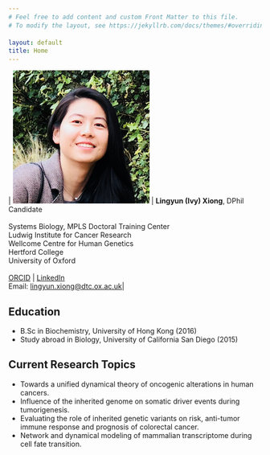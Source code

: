 ```yaml
---
# Feel free to add content and custom Front Matter to this file.
# To modify the layout, see https://jekyllrb.com/docs/themes/#overriding-theme-defaults

layout: default
title: Home
---
```


| ![profile](/images/profile_ivy.png) | **Lingyun (Ivy) Xiong**, DPhil Candidate <br /> <br /> Systems Biology, MPLS Doctoral Training Center <br /> Ludwig Institute for Cancer Research <br /> Wellcome Centre for Human Genetics <br /> Hertford College <br /> University of Oxford <br /> <br /> [ORCID](https://orcid.org/0000-0003-4594-4120) \| [LinkedIn](https://www.linkedin.com/in/lingyun-ivy-xiong-48975b97/) <br /> Email: [lingyun.xiong@dtc.ox.ac.uk](mailto:lingyun.xiong@dtc.ox.ac.uk)|


## **Education** 

* B.Sc in Biochemistry, University of Hong Kong (2016) 
* Study abroad in Biology, University of California San Diego (2015)


## **Current Research Topics**
- Towards a unified dynamical theory of oncogenic alterations in human cancers. 
- Influence of the inherited genome on somatic driver events during tumorigenesis. 
- Evaluating the role of inherited genetic variants on risk, anti-tumor immune response and prognosis of colorectal cancer.
- Network and dynamical modeling of mammalian transcriptome during cell fate transition. 



